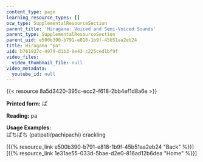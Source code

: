```yaml
---
content_type: page
learning_resource_types: []
ocw_type: SupplementalResourceSection
parent_title: 'Hiragana: Voiced and Semi-Voiced Sounds'
parent_type: SupplementalResourceSection
parent_uid: e500b390-b791-e818-1b9f-45b51aa2eb24
title: Hiragana "pa"
uid: b761937c-4979-d1b3-9e43-c225ced1bf9f
video_files:
  video_thumbnail_file: null
video_metadata:
  youtube_id: null
---
```


{{< resource 8a5d3420-395c-ecc2-f618-2bb4ef1d8a6e >}}

**Printed form:** ぱ

**Reading:** pa

**Usage Examples:**  
ぱちぱち (patipati/pachipachi) crackling

  
\[{{% resource_link e500b390-b791-e818-1b9f-45b51aa2eb24 "Back" %}}\]  
\[{{% resource_link 1e31ae55-033d-5bae-d2e0-816ad12b6dea "Home" %}}\]